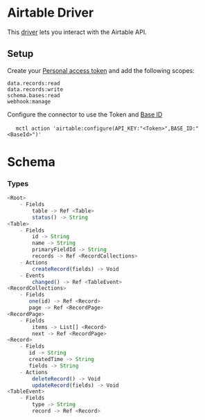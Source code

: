 # Airtable Driver

This [driver](https://membrane.io) lets you interact with the Airtable API.

## Setup

Create your [Personal access token](https://airtable.com/create/tokens) and add the following scopes:
```
data.records:read
data.records:write
schema.bases:read
webhook:manage
```
Configure the connector to use the Token and [Base ID](https://support.airtable.com/docs/understanding-airtable-ids)


$~~~~$ `mctl action 'airtable:configure(API_KEY:"<Token>",BASE_ID:"<BaseId>")'`

# Schema

### Types
```javascript
<Root>
    - Fields
        table -> Ref <Table>
        status() -> String
<Table>
    - Fields
        id -> String
        name -> String
        primaryFieldId -> String
        records -> Ref <RecordCollections>
    - Actions
        createRecord(fields) -> Void
    - Events
        changed() -> Ref <TableEvent>
<RecordCollections>
    - Fields
       one(id) -> Ref <Record>
       page -> Ref <RecordPage>
<RecordPage>
    - Fields
        items -> List[] <Record>
        next -> Ref <RecordPage>
<Record>
    - Fields
       id -> String
       createdTime -> String
       fields -> String
    - Actions 
        deleteRecord() -> Void
        updateRecord(fields) -> Void
<TableEvent>
    - Fields
        type -> String
        record -> Ref <Record>